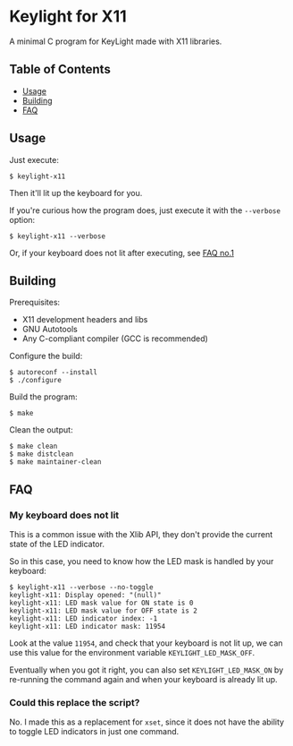 # Keylight for X11
A minimal C program for KeyLight made with X11 libraries.

## Table of Contents
- [Usage](#usage)
- [Building](#building)
- [FAQ](#faq)

## Usage
Just execute:
```shell
$ keylight-x11
```
Then it'll lit up the keyboard for you.

If you're curious how the program does, just execute it with the `--verbose` option:
```shell
$ keylight-x11 --verbose
```

Or, if your keyboard does not lit after executing, see [FAQ no.1](#my-keyboard-does-not-lit)

## Building
Prerequisites:
- X11 development headers and libs
- GNU Autotools
- Any C-compliant compiler (GCC is recommended)

Configure the build:
```shell
$ autoreconf --install
$ ./configure
```

Build the program:
```shell
$ make
```

Clean the output:
```shell
$ make clean
$ make distclean
$ make maintainer-clean
```

## FAQ
### My keyboard does not lit
This is a common issue with the Xlib API, they don't provide the current state of the LED indicator.

So in this case, you need to know how the LED mask is handled by your keyboard:
```
$ keylight-x11 --verbose --no-toggle
keylight-x11: Display opened: "(null)"
keylight-x11: LED mask value for ON state is 0
keylight-x11: LED mask value for OFF state is 2
keylight-x11: LED indicator index: -1
keylight-x11: LED indicator mask: 11954
```

Look at the value `11954`, and check that your keyboard is not lit up, we can use this value for the environment variable `KEYLIGHT_LED_MASK_OFF`.

Eventually when you got it right, you can also set `KEYLIGHT_LED_MASK_ON` by re-running the command again and when your keyboard is already lit up.

### Could this replace the script?
No. I made this as a replacement for `xset`, since it does not have the ability to toggle LED indicators in just one command.
